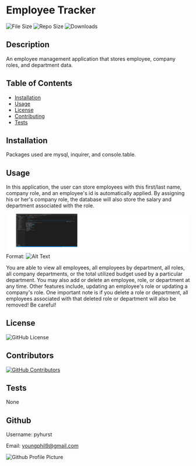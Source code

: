 # Employee Tracker

![File Size](https://img.shields.io/github/size/pyhurst/Employee-Tracker)
![Repo Size](https://img.shields.io/github/repo-size/pyhurst/Employee-Tracker)
![Downloads](https://img.shields.io/github/downloads/pyhurst/Employee-Tracker/total)

## Description

An employee management application that stores employee, company roles, and department data.

## Table of Contents

- [Installation](#installation)
- [Usage](#usage)
- [License](#license)
- [Contributing](#contributing)
- [Tests](#tests)

## Installation

Packages used are mysql, inquirer, and console.table.

## Usage

In this application, the user can store employees with this first/last name, company role, and an employee's id is automatically applied. By assigning his or her's company role, the database will also store the salary and department associated with the role. 

![Add Employee](./assets/em-tracker-add-employee.png)
Format: ![Alt Text](url)

You are able to view all employees, all employees by department, all roles, all company departments, or the total utilized budget used by a particular department. You may also add or delete an employee, role, or department at any time.  Other features include, updating an employee's role or updating a company's role. One important note is if you delete a role or department, all employees associated with that deleted role or department will also be removed! Be careful!

## License

![GitHub License](https://img.shields.io/github/license/pyhurst/Employee-Tracker)

## Contributors

[![GitHub Contributors](https://img.shields.io/github/contributors/pyhurst/Employee-Tracker)](https://GitHub.com/pyhurst/Employee-Tracker/graphs/contributors/)

## Tests

None

## Github

Username: pyhurst

Email: youngphil9@gmail.com

![Github Profile Picture](https://avatars2.githubusercontent.com/pyhurst)
